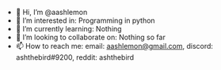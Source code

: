 - 👋 Hi, I’m @aashlemon
- 👀 I’m interested in: Programming in python
- 🌱 I’m currently learning: Nothing
- 💞️ I’m looking to collaborate on: Nothing so far
- 📫 How to reach me: email: aashlemon@gmail.com, discord: ashthebird#9200, reddit: ashthebird

<!---
aashlemon/aashlemon is a ✨ special ✨ repository because its `README.md` (this file) appears on your GitHub profile.
You can click the Preview link to take a look at your changes.
--->
